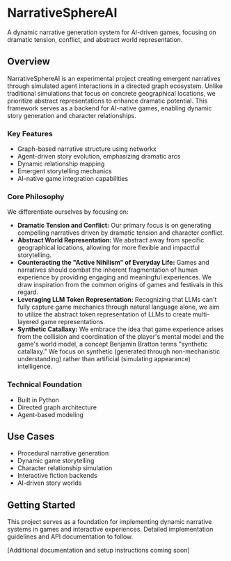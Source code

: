 # NarrativeSphereAI

A dynamic narrative generation system for AI-driven games, focusing on dramatic tension, conflict, and abstract world representation.

## Overview
NarrativeSphereAI is an experimental project creating emergent narratives through simulated agent interactions in a directed graph ecosystem. Unlike traditional simulations that focus on concrete geographical locations, we prioritize abstract representations to enhance dramatic potential. This framework serves as a backend for AI-native games, enabling dynamic story generation and character relationships.

### Key Features
- Graph-based narrative structure using networkx
- Agent-driven story evolution, emphasizing dramatic arcs
- Dynamic relationship mapping
- Emergent storytelling mechanics
- AI-native game integration capabilities

### Core Philosophy

We differentiate ourselves by focusing on:

- **Dramatic Tension and Conflict:** Our primary focus is on generating compelling narratives driven by dramatic tension and character conflict.
- **Abstract World Representation:** We abstract away from specific geographical locations, allowing for more flexible and impactful storytelling.
- **Counteracting the "Active Nihilism" of Everyday Life:** Games and narratives should combat the inherent fragmentation of human experience by providing engaging and meaningful experiences. We draw inspiration from the common origins of games and festivals in this regard. 
- **Leveraging LLM Token Representation:** Recognizing that LLMs can't fully capture game mechanics through natural language alone, we aim to utilize the abstract token representation of LLMs to create multi-layered game representations.
- **Synthetic Catallaxy:** We embrace the idea that game experience arises from the collision and coordination of the player's mental model and the game's world model, a concept Benjamin Bratton terms "synthetic catallaxy." We focus on synthetic (generated through non-mechanistic understanding) rather than artificial (simulating appearance) intelligence.

### Technical Foundation
- Built in Python
- Directed graph architecture
- Agent-based modeling

## Use Cases
- Procedural narrative generation
- Dynamic game storytelling
- Character relationship simulation
- Interactive fiction backends
- AI-driven story worlds

## Getting Started
This project serves as a foundation for implementing dynamic narrative systems in games and interactive experiences. Detailed implementation guidelines and API documentation to follow.

[Additional documentation and setup instructions coming soon]